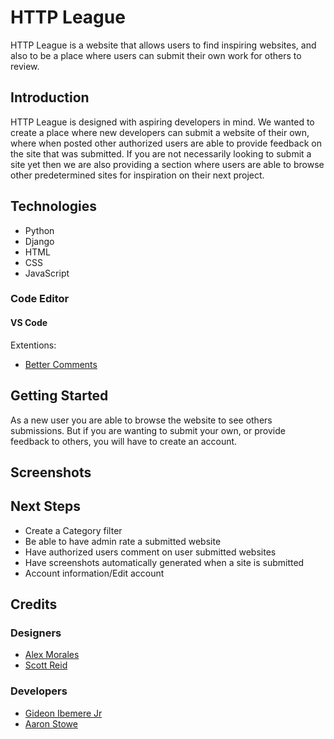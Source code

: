 # HTTP League

HTTP League is a website that allows users to find inspiring websites, and also to be a place where users can submit their own work for others to review.

## Introduction

HTTP League is designed with aspiring developers in mind. We wanted to create a place where new developers can submit a website of their own, where when posted other authorized users are able to provide feedback on the site that was submitted. If you are not necessarily looking to submit a site yet then we are also providing a section where users are able to browse other predetermined sites for inspiration on their next project.

## Technologies

- Python
- Django
- HTML
- CSS
- JavaScript

### Code Editor

#### VS Code

Extentions:
- [Better Comments](https://marketplace.visualstudio.com/items?itemName=aaron-bond.better-comments)

## Getting Started

As a new user you are able to browse the website to see others submissions. But if you are wanting to submit your own, or provide feedback to others, you will have to create an account.

## Screenshots

## Next Steps

- Create a Category filter
- Be able to have admin rate a submitted website
- Have authorized users comment on user submitted websites
- Have screenshots automatically generated when a site is submitted
- Account information/Edit account

## Credits

### Designers
- [Alex Morales](alexmorales.co)
- [Scott Reid](scottreidux.com)

### Developers
- [Gideon Ibemere Jr](https://github.com/gideonibemerejr)
- [Aaron Stowe](https://github.com/AzStowe)


